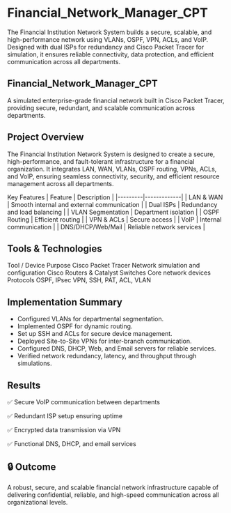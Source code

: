# Financial_Network_Manager_CPT
The Financial Institution Network System builds a secure, scalable, and high-performance network using VLANs, OSPF, VPN, ACLs, and VoIP. Designed with dual ISPs for redundancy and Cisco Packet Tracer for simulation, it ensures reliable connectivity, data protection, and efficient communication across all departments.

## Financial_Network_Manager_CPT

A simulated enterprise-grade financial network built in Cisco Packet Tracer, providing secure, redundant, and scalable communication across departments.

## Project Overview

The Financial Institution Network System is designed to create a secure, high-performance, and fault-tolerant infrastructure for a financial organization.
It integrates LAN, WAN, VLANs, OSPF routing, VPNs, ACLs, and VoIP, ensuring seamless connectivity, security, and efficient resource management across all departments.

 Key Features
| Feature | Description |
|---------|-------------|
| LAN & WAN | Smooth internal and external communication |
| Dual ISPs | Redundancy and load balancing |
| VLAN Segmentation | Department isolation |
| OSPF Routing | Efficient routing |
| VPN & ACLs | Secure access |
| VoIP | Internal communication |
| DNS/DHCP/Web/Mail | Reliable network services |


## Tools & Technologies
Tool / Device	Purpose
Cisco Packet Tracer	Network simulation and configuration
Cisco Routers & Catalyst Switches	Core network devices
Protocols	OSPF, IPsec VPN, SSH, PAT, ACL, VLAN

## Implementation Summary

- Configured VLANs for departmental segmentation.  
- Implemented OSPF for dynamic routing.  
- Set up SSH and ACLs for secure device management.  
- Deployed Site-to-Site VPNs for inter-branch communication.  
- Configured DNS, DHCP, Web, and Email servers for reliable services.  
- Verified network redundancy, latency, and throughput through simulations.

## Results

✅ Secure VoIP communication between departments

✅ Redundant ISP setup ensuring uptime

✅ Encrypted data transmission via VPN

✅ Functional DNS, DHCP, and email services


## 🔒 Outcome

A robust, secure, and scalable financial network infrastructure capable of delivering confidential, reliable, and high-speed communication across all organizational levels.
